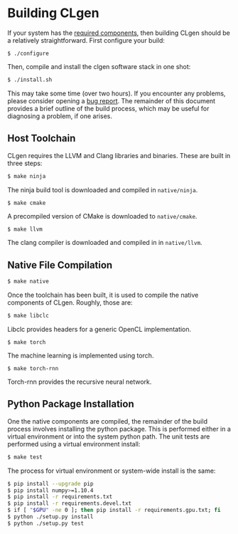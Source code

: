 # Building CLgen

If your system has the [required
components](https://github.com/ChrisCummins/clgen#requirements), then building
CLgen should be a relatively straightforward. First configure your build:

```
$ ./configure
```
Then, compile and install the clgen software stack in one shot:

```sh
$ ./install.sh
```

This may take some time (over two hours). If you encounter any problems,
please consider opening a [bug
report](https://github.com/ChrisCummins/clgen/issues). The remainder of this
document provides a brief outline of the build process, which may be useful for
diagnosing a problem, if one arises.

## Host Toolchain

CLgen requires the LLVM and Clang libraries and binaries. These are built in
three steps:

```sh
$ make ninja
```

The ninja build tool is downloaded and compiled in `native/ninja`.

```sh
$ make cmake
```

A precompiled version of CMake is downloaded to `native/cmake`.

```
$ make llvm
```

The clang compiler is downloaded and compiled in in `native/llvm`.

## Native File Compilation

```sh
$ make native
```

Once the toolchain has been built, it is used to compile the native components
of CLgen. Roughly, those are:

```sh
$ make libclc
```

Libclc provides headers for a generic OpenCL implementation.

```
$ make torch
```

The machine learning is implemented using torch.

```
$ make torch-rnn
```

Torch-rnn provides the recursive neural network.

## Python Package Installation

One the native components are compiled, the remainder of the build process
involves installing the python package. This is performed either in a virtual
environment or into the system python path. The unit tests are performed using a
virtual environment install:

```sh
$ make test
```

The process for virtual environment or system-wide install is the same:

```sh
$ pip install --upgrade pip
$ pip install numpy>=1.10.4
$ pip install -r requirements.txt
$ pip install -r requirements.devel.txt
$ if [ "$GPU" -ne 0 ]; then pip install -r requirements.gpu.txt; fi
$ python ./setup.py install
$ python ./setup.py test
```
